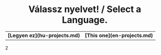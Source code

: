 # <center>Válassz nyelvet! / Select a Language.</center>
  
<table border="0" width="100%" style="border-spacing: 25px;">
 <tr>
    <td markdown="1" style="text-align:right;"><b>
	[Legyen ez](hu-projects.md)
	</b></td>
	<td markdown="1"><b>
	[This one](en-projects.md)
	</b></td>
 </tr>
</table>
2